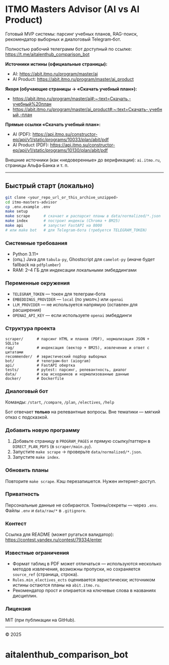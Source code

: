 # ITMO Masters Advisor (AI vs AI Product)

Готовый MVP системы: парсинг учебных планов, RAG-поиск, рекомендатор выборных и диалоговый Telegram‑бот.

Полностью рабочий телеграмм бот доступный по ссылке: https://t.me/aitalenthub_comparison_bot

**Источники истины (официальные страницы):**
- AI: https://abit.itmo.ru/program/master/ai
- AI Product: https://abit.itmo.ru/program/master/ai_product

**Якоря (обучающие страницы → «Скачать учебный план»):**
- https://abit.itmo.ru/program/master/ai#:~:text=Скачать,-учебный%20план
- https://abit.itmo.ru/program/master/ai_product#:~:text=Скачать-,учебный,-план

**Прямые ссылки «Скачать учебный план»:**
- AI (PDF): https://api.itmo.su/constructor-ep/api/v1/static/programs/10033/plan/abit/pdf
- AI Product (PDF): https://api.itmo.su/constructor-ep/api/v1/static/programs/10130/plan/abit/pdf

Внешние источники (как «недоверенные» до верификации): `ai.itmo.ru`, страницы Альфа‑Банка и т. п.

---

## Быстрый старт (локально)

```bash
git clone <your_repo_url_or_this_archive_unzipped>
cd itmo-masters-advisor
cp .env.example .env
make setup
make scrape      # скачает и распарсит планы в data/normalized/*.json
make index       # построит индексы (Chroma + BM25)
make api         # запустит FastAPI на 8000
# или make bot   # для Telegram-бота (требуется TELEGRAM_TOKEN)
```

### Системные требования
- Python 3.11+
- (опц.) Java для `tabula-py`, Ghostscript для `camelot-py` (иначе будет fallback на `pdfplumber`)
- RAM: 2–4 ГБ для индексации локальными эмбеддингами

### Переменные окружения
- `TELEGRAM_TOKEN` — токен для телеграм-бота
- `EMBEDDINGS_PROVIDER` — `local` (по умолч.) или `openai`
- `LLM_PROVIDER` — не используется напрямую (оставлен для расширения)
- `OPENAI_API_KEY` — если используете `openai` эмбеддинги

### Структура проекта
```
scraper/      # парсинг HTML и планов (PDF), нормализация JSON + SQLite
rag/          # индексация (вектор + BM25), извлечение и ответ с цитатами
recommender/  # эвристический подбор выборных
bot/          # телеграм-бот (aiogram)
api/          # FastAPI обертка
tests/        # pytest: парсинг, релевантность, диалог
data/         # кэш исходников и нормализованные данные
docker/       # Dockerfile
```

### Диалоговый бот
Команды: `/start`, `/compare`, `/plan`, `/electives`, `/help`

Бот отвечает **только** на релевантные вопросы. Вне тематики — мягкий отказ с подсказкой.

### Добавить новую программу
1. Добавьте страницу в `PROGRAM_PAGES` и прямую ссылку/паттерн в `DIRECT_PLAN_PDFS` (в `scraper/main.py`).
2. Запустите `make scrape` → проверьте `data/normalized/*.json`.
3. Запустите `make index`.

### Обновить планы
Повторите `make scrape`. Кэш перезапишется. Нужен интернет-доступ.

### Приватность
Персональные данные не собираются. Токены/секреты — через `.env`. Файлы `.env` и `data/raw/*` в `.gitignore`.

### Контест
Ссылка для README (может ругаться валидатор): https://contest.yandex.ru/contest/79334/enter

### Известные ограничения
- Формат таблиц в PDF может отличаться — используются несколько методов извлечения, возможны пропуски, но сохраняется `source_ref` (страница, строка).
- `Rules.min_electives_ects` оценивается эвристически; источником истины остаются планы на `abit.itmo.ru`.
- Рекомендатор прост и опирается на ключевые слова в названиях дисциплин.

### Лицензия
MIT (при публикации на GitHub).

---

© 2025
# aitalenthub_comparison_bot
